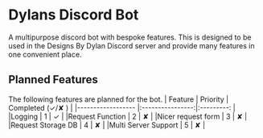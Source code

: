 # Dylans Discord Bot
A multipurpose discord bot with bespoke features. This is designed to be used in the Designs By Dylan Discord server and provide many features in one convenient place. 

## Planned Features
The following features are planned for the bot. 
| Feature               | Priority         | Completed (✓/✘ ) |
|------------------     |:----------------:|:---------:       |
|Logging                | 1                | ✓                |
|Request Function       | 2                | ✘                |
|Nicer request form     | 3                | ✘                |
|Request Storage DB     | 4                | ✘                |
|Multi Server Support   | 5                | ✘                |
